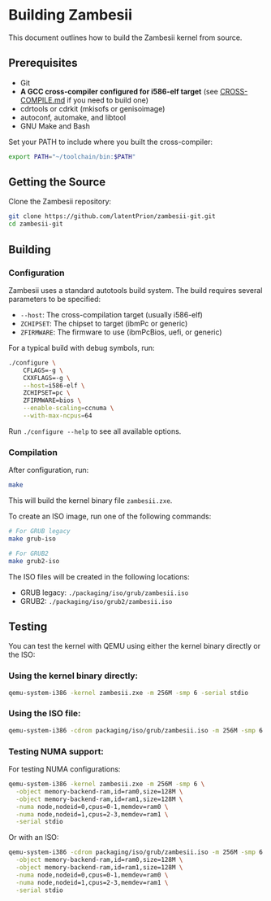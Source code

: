 # Building Zambesii

This document outlines how to build the Zambesii kernel from source.

## Prerequisites

- Git
- **A GCC cross-compiler configured for i586-elf target** (see [CROSS-COMPILE.md](CROSS-COMPILE.md) if you need to build one)
- cdrtools or cdrkit (mkisofs or genisoimage)
- autoconf, automake, and libtool
- GNU Make and Bash

Set your PATH to include where you built the cross-compiler:

```bash
export PATH="~/toolchain/bin:$PATH"
```

## Getting the Source

Clone the Zambesii repository:

```bash
git clone https://github.com/latentPrion/zambesii-git.git
cd zambesii-git
```

## Building

### Configuration

Zambesii uses a standard autotools build system. The build requires several parameters to be specified:

- `--host`: The cross-compilation target (usually i586-elf)
- `ZCHIPSET`: The chipset to target (ibmPc or generic)
- `ZFIRMWARE`: The firmware to use (ibmPcBios, uefi, or generic)

For a typical build with debug symbols, run:

```bash
./configure \
    CFLAGS=-g \
    CXXFLAGS=-g \
    --host=i586-elf \
    ZCHIPSET=pc \
    ZFIRMWARE=bios \
    --enable-scaling=ccnuma \
    --with-max-ncpus=64
```

Run `./configure --help` to see all available options.

### Compilation

After configuration, run:

```bash
make
```

This will build the kernel binary file `zambesii.zxe`.

To create an ISO image, run one of the following commands:

```bash
# For GRUB legacy
make grub-iso

# For GRUB2
make grub2-iso
```

The ISO files will be created in the following locations:
- GRUB legacy: `./packaging/iso/grub/zambesii.iso`
- GRUB2: `./packaging/iso/grub2/zambesii.iso`

## Testing

You can test the kernel with QEMU using either the kernel binary directly or the ISO:

### Using the kernel binary directly:

```bash
qemu-system-i386 -kernel zambesii.zxe -m 256M -smp 6 -serial stdio
```

### Using the ISO file:

```bash
qemu-system-i386 -cdrom packaging/iso/grub/zambesii.iso -m 256M -smp 6 -serial stdio
```

### Testing NUMA support:

For testing NUMA configurations:

```bash
qemu-system-i386 -kernel zambesii.zxe -m 256M -smp 6 \
  -object memory-backend-ram,id=ram0,size=128M \
  -object memory-backend-ram,id=ram1,size=128M \
  -numa node,nodeid=0,cpus=0-1,memdev=ram0 \
  -numa node,nodeid=1,cpus=2-3,memdev=ram1 \
  -serial stdio
```

Or with an ISO:

```bash
qemu-system-i386 -cdrom packaging/iso/grub/zambesii.iso -m 256M -smp 6 \
  -object memory-backend-ram,id=ram0,size=128M \
  -object memory-backend-ram,id=ram1,size=128M \
  -numa node,nodeid=0,cpus=0-1,memdev=ram0 \
  -numa node,nodeid=1,cpus=2-3,memdev=ram1 \
  -serial stdio
```
